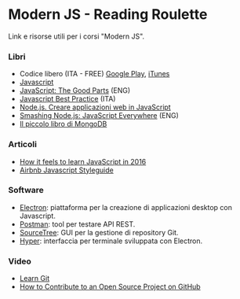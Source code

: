 # Modern JS - Reading Roulette
Link e risorse utili per i corsi "Modern JS".

### Libri
- Codice libero (ITA - FREE) [Google Play](https://play.google.com/store/books/details/Sam_Williams_Codice_Libero_Free_as_in_Freedom?id=1lloCtR6pgsC), [iTunes](https://itunes.apple.com/it/book/codice-libero-free-as-in-freedom/id588162095?mt=11)
- [Javascript](https://www.ibs.it/javascript-libro-kevin-yank-cameron-adams/e/9788850327577)
- [JavaScript: The Good Parts](https://www.amazon.com/JavaScript-Good-Parts-Douglas-Crockford/dp/0596517742) (ENG)
- [Javascript Best Practice](https://www.ibs.it/javascript-best-practices-libro-vari/e/9788866043164) (ITA)
- [Node.js. Creare applicazioni web in JavaScript](https://www.ibs.it/nodejs-creare-applicazioni-web-in-libro-marc-wandschneider/e/9788850332267)
- [Smashing Node.js: JavaScript Everywhere](https://www.amazon.com/Smashing-Node-js-JavaScript-Everywhere-Magazine/dp/1119962595) (ENG)
- [Il piccolo libro di MongoDB](https://nicolaiarocci.com/il-piccolo-libro-di-mongodb-edizione-italiana/)

### Articoli
- [How it feels to learn JavaScript in 2016](https://hackernoon.com/how-it-feels-to-learn-javascript-in-2016-d3a717dd577f#.rdypazsgs)
- [Airbnb Javascript Styleguide](https://github.com/airbnb/javascript)

### Software
- [Electron](http://electron.atom.io/): piattaforma per la creazione di applicazioni desktop con Javascript.
- [Postman](https://www.getpostman.com/): tool per testare API REST.
- [SourceTree](https://www.sourcetreeapp.com/): GUI per la gestione di repository Git.
- [Hyper](http://hyperterm.org/): interfaccia per terminale sviluppata con Electron.

### Video
- [Learn Git](https://try.github.io/levels/1/challenges/1)
- [How to Contribute to an Open Source Project on GitHub](https://egghead.io/courses/how-to-contribute-to-an-open-source-project-on-github)
